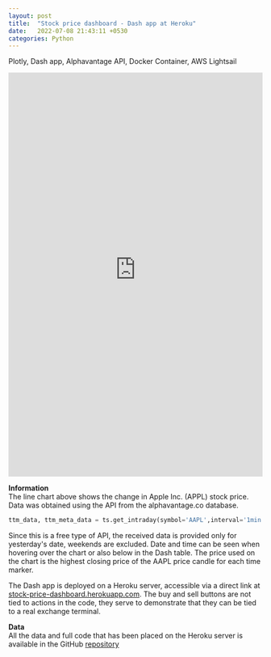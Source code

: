 ```yaml
---
layout: post
title:  "Stock price dashboard - Dash app at Heroku"
date:   2022-07-08 21:43:11 +0530
categories: Python
---
```

Plotly, Dash app, Alphavantage API, Docker Container, AWS Lightsail

<iframe src="https://dashapp-service.mbglfl3t67ni8.eu-central-1.cs.amazonlightsail.com/" height="800px" width="100%" style="border:none;"></iframe>

**Information**  
The line chart above shows the change in Apple Inc. (APPL) stock price. Data was obtained using the API from the alphavantage.co database. 
```python
ttm_data, ttm_meta_data = ts.get_intraday(symbol='AAPL',interval='1min', outputsize='compact')
```
Since this is a free type of API, the received data is provided only for yesterday's date, weekends are excluded. Date and time can be seen when hovering over the chart or also below in the Dash table. The price used on the chart is the highest closing price of the AAPL price candle for each time marker.  

The Dash app is deployed on a Heroku server, accessible via a direct link at <a href="https://stock-price-dashboard.herokuapp.com/" target="_blank">stock-price-dashboard.herokuapp.com</a>. The buy and sell buttons are not tied to actions in the code, they serve to demonstrate that they can be tied to a real exchange terminal.

**Data**  
All the data and full code that has been placed on the Heroku server is available in the GitHub <a href="https://github.com/JanCinis/stock-price-dashboard" target="_blank">repository</a>
